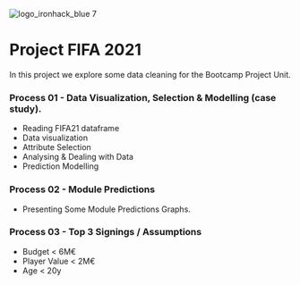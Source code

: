 ![logo_ironhack_blue 7]([https://user-images.githubusercontent.com/23629340/40541063-a07a0a8a-601a-11e8-91b5-2f13e4e6b441.png](https://www.canva.com/design/DAFcc3NmqBY/2TwA93LSVNuQSzZcoMZMrg/watch?utm_content=DAFcc3NmqBY&utm_campaign=share_your_design&utm_medium=link&utm_source=shareyourdesignpanel))

# Project FIFA 2021

In this project we explore some data cleaning for the Bootcamp Project Unit.

### Process 01 - Data Visualization, Selection & Modelling (case study).

- Reading FIFA21 dataframe
- Data visualization
- Attribute Selection
- Analysing & Dealing with Data
- Prediction Modelling

### Process 02 - Module Predictions

- Presenting Some Module Predictions Graphs.

### Process 03 - Top 3 Signings / Assumptions

- Budget < 6M€
- Player Value < 2M€
- Age < 20y



